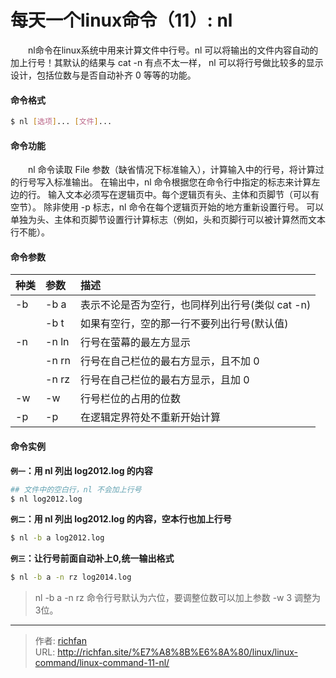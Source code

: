 # 每天一个linux命令（11）: nl

　　nl命令在linux系统中用来计算文件中行号。nl 可以将输出的文件内容自动的加上行号！其默认的结果与 cat -n 有点不太一样， nl 可以将行号做比较多的显示设计，包括位数与是否自动补齐 0 等等的功能。
<!--more -->
#### 命令格式
```bash
$ nl [选项]... [文件]...
```
#### 命令功能
　　nl 命令读取 File 参数（缺省情况下标准输入），计算输入中的行号，将计算过的行号写入标准输出。 在输出中，nl 命令根据您在命令行中指定的标志来计算左边的行。 输入文本必须写在逻辑页中。每个逻辑页有头、主体和页脚节（可以有空节）。 除非使用 -p 标志，nl 命令在每个逻辑页开始的地方重新设置行号。 可以单独为头、主体和页脚节设置行计算标志（例如，头和页脚行可以被计算然而文本行不能）。
#### 命令参数
| 种类 | 参数 | 描述     |
| :-------------| :--- | :------------- |
| -b |-b a | 表示不论是否为空行，也同样列出行号(类似 cat -n) |
|  |-b t | 如果有空行，空的那一行不要列出行号(默认值) |
| -n |-n ln | 行号在萤幕的最左方显示 |
|  |-n rn | 行号在自己栏位的最右方显示，且不加 0 |
|  |-n rz | 行号在自己栏位的最右方显示，且加 0 |
| -w |-w | 行号栏位的占用的位数 |
| -p |-p | 在逻辑定界符处不重新开始计算 |
#### 命令实例
**`例一`：用 nl 列出 log2012.log 的内容**
```bash
## 文件中的空白行，nl 不会加上行号
$ nl log2012.log
```
**`例二`：用 nl 列出 log2012.log 的内容，空本行也加上行号**
```bash
$ nl -b a log2012.log
```
**`例三`：让行号前面自动补上0,统一输出格式**
```bash
$ nl -b a -n rz log2014.log
```
>nl -b a -n rz 命令行号默认为六位，要调整位数可以加上参数 -w 3 调整为3位。


---

> 作者: [richfan](https://richfan.site/)  
> URL: http://richfan.site/%E7%A8%8B%E6%8A%80/linux/linux-command/linux-command-11-nl/  


